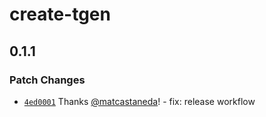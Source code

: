 # create-tgen

## 0.1.1

### Patch Changes

- [`4ed0001`](https://github.com/matcastaneda/create-tgen/commit/4ed00014bc9e04975d5f9450311958bf7745a807) Thanks [@matcastaneda](https://github.com/matcastaneda)! - fix: release workflow
